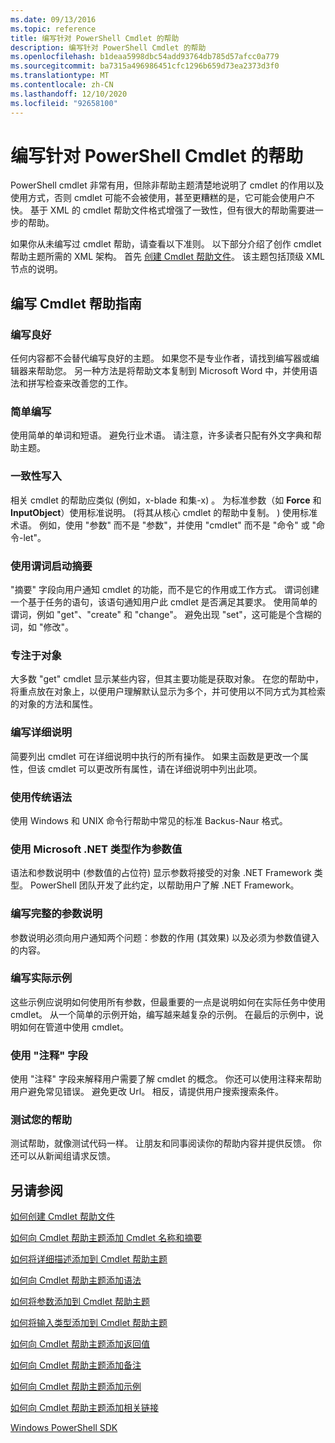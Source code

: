 ```yaml
---
ms.date: 09/13/2016
ms.topic: reference
title: 编写针对 PowerShell Cmdlet 的帮助
description: 编写针对 PowerShell Cmdlet 的帮助
ms.openlocfilehash: b1deaa5998dbc54add93764db785d57afcc0a779
ms.sourcegitcommit: ba7315a496986451cfc1296b659d73ea2373d3f0
ms.translationtype: MT
ms.contentlocale: zh-CN
ms.lasthandoff: 12/10/2020
ms.locfileid: "92658100"
---
```

# <a name="writing-help-for-powershell-cmdlets"></a>编写针对 PowerShell Cmdlet 的帮助

PowerShell cmdlet 非常有用，但除非帮助主题清楚地说明了 cmdlet 的作用以及使用方式，否则 cmdlet 可能不会被使用，甚至更糟糕的是，它可能会使用户不快。 基于 XML 的 cmdlet 帮助文件格式增强了一致性，但有很大的帮助需要进一步的帮助。

如果你从未编写过 cmdlet 帮助，请查看以下准则。 以下部分介绍了创作 cmdlet 帮助主题所需的 XML 架构。 首先 [创建 Cmdlet 帮助文件](./how-to-create-the-cmdlet-help-file.md)。 该主题包括顶级 XML 节点的说明。

## <a name="writing-guidelines-for-cmdlet-help"></a>编写 Cmdlet 帮助指南

### <a name="write-well"></a>编写良好

任何内容都不会替代编写良好的主题。 如果您不是专业作者，请找到编写器或编辑器来帮助您。 另一种方法是将帮助文本复制到 Microsoft Word 中，并使用语法和拼写检查来改善您的工作。

### <a name="write-simply"></a>简单编写

使用简单的单词和短语。 避免行业术语。 请注意，许多读者只配有外文字典和帮助主题。

### <a name="write-consistently"></a>一致性写入

相关 cmdlet 的帮助应类似 (例如，x-blade 和集-x) 。 为标准参数（如 **Force** 和 **InputObject**）使用标准说明。  (将其从核心 cmdlet 的帮助中复制。 ) 使用标准术语。 例如，使用 "参数" 而不是 "参数"，并使用 "cmdlet" 而不是 "命令" 或 "命令-let"。

### <a name="start-the-synopsis-with-a-verb"></a>使用谓词启动摘要

"摘要" 字段向用户通知 cmdlet 的功能，而不是它的作用或工作方式。 谓词创建一个基于任务的语句，该语句通知用户此 cmdlet 是否满足其要求。 使用简单的谓词，例如 "get"、"create" 和 "change"。 避免出现 "set"，这可能是个含糊的词，如 "修改"。

### <a name="focus-on-objects"></a>专注于对象

大多数 "get" cmdlet 显示某些内容，但其主要功能是获取对象。 在您的帮助中，将重点放在对象上，以便用户理解默认显示为多个，并可使用以不同方式为其检索的对象的方法和属性。

### <a name="write-detailed-descriptions"></a>编写详细说明

简要列出 cmdlet 可在详细说明中执行的所有操作。 如果主函数是更改一个属性，但该 cmdlet 可以更改所有属性，请在详细说明中列出此项。

### <a name="use-conventional-syntax"></a>使用传统语法

使用 Windows 和 UNIX 命令行帮助中常见的标准 Backus-Naur 格式。

### <a name="use-microsoft-net-types-for-parameter-values"></a>使用 Microsoft .NET 类型作为参数值

语法和参数说明中 (参数值的占位符) 显示参数将接受的对象 .NET Framework 类型。 PowerShell 团队开发了此约定，以帮助用户了解 .NET Framework。

### <a name="write-complete-parameter-descriptions"></a>编写完整的参数说明

参数说明必须向用户通知两个问题：参数的作用 (其效果) 以及必须为参数值键入的内容。

### <a name="write-practical-examples"></a>编写实际示例

这些示例应说明如何使用所有参数，但最重要的一点是说明如何在实际任务中使用 cmdlet。 从一个简单的示例开始，编写越来越复杂的示例。 在最后的示例中，说明如何在管道中使用 cmdlet。

### <a name="use-the-notes-field"></a>使用 "注释" 字段

使用 "注释" 字段来解释用户需要了解 cmdlet 的概念。 你还可以使用注释来帮助用户避免常见错误。 避免更改 Url。 相反，请提供用户搜索搜索条件。

### <a name="test-your-help"></a>测试您的帮助

测试帮助，就像测试代码一样。 让朋友和同事阅读你的帮助内容并提供反馈。 你还可以从新闻组请求反馈。

## <a name="see-also"></a>另请参阅

 [如何创建 Cmdlet 帮助文件](./how-to-create-the-cmdlet-help-file.md)

 [如何向 Cmdlet 帮助主题添加 Cmdlet 名称和摘要](./how-to-add-the-cmdlet-name-and-synopsis-to-a-cmdlet-help-topic.md)

 [如何将详细描述添加到 Cmdlet 帮助主题](./how-to-add-a-cmdlet-description.md)

 [如何向 Cmdlet 帮助主题添加语法](./how-to-add-syntax-to-a-cmdlet-help-topic.md)

 [如何将参数添加到 Cmdlet 帮助主题](./how-to-add-parameter-information.md)

 [如何将输入类型添加到 Cmdlet 帮助主题](./how-to-add-input-types-to-a-cmdlet-help-topic.md)

 [如何向 Cmdlet 帮助主题添加返回值](./how-to-add-return-values-to-a-cmdlet-help-topic.md)

 [如何向 Cmdlet 帮助主题添加备注](./how-to-add-notes-to-a-cmdlet-help-topic.md)

 [如何向 Cmdlet 帮助主题添加示例](./how-to-add-examples-to-a-cmdlet-help-topic.md)

 [如何向 Cmdlet 帮助主题添加相关链接](./how-to-add-related-links-to-a-cmdlet-help-topic.md)

 [Windows PowerShell SDK](../windows-powershell-reference.md)
